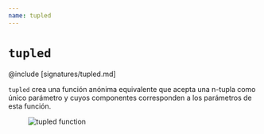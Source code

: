 ```yaml
---
name: tupled
---
```


# `tupled`

@include [signatures/tupled.md]

`tupled` crea una función anónima equivalente que acepta una n-tupla como único parámetro y cuyos componentes corresponden a los parámetros de esta función.

<figure class="diagram">
  <img src="../images/tupled.svg" alt="tupled function">
  <!-- <figcaption class="diagram-desc"></figcaption> -->
</figure>
